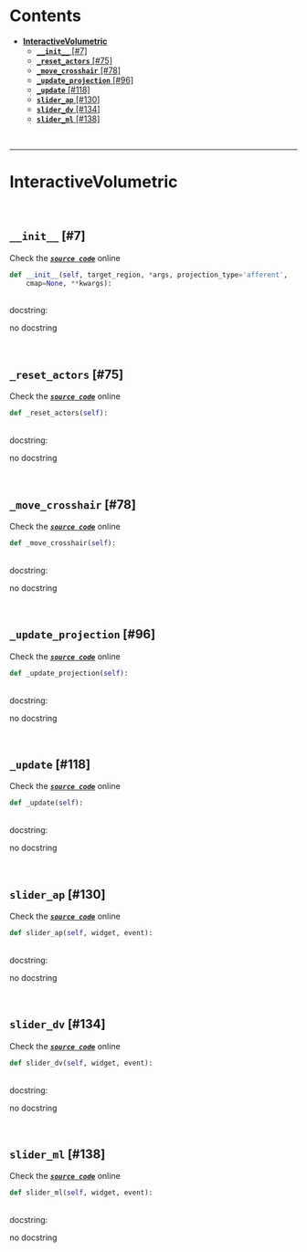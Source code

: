 



Contents
========

* [**InteractiveVolumetric**](#interactivevolumetric)
	* [**`__init__`** [#7]](#__init__-7)
	* [**`_reset_actors`** [#75]](#_reset_actors-75)
	* [**`_move_crosshair`** [#78]](#_move_crosshair-78)
	* [**`_update_projection`** [#96]](#_update_projection-96)
	* [**`_update`** [#118]](#_update-118)
	* [**`slider_ap`** [#130]](#slider_ap-130)
	* [**`slider_dv`** [#134]](#slider_dv-134)
	* [**`slider_ml`** [#138]](#slider_ml-138)


&nbsp;

--------
# **InteractiveVolumetric**




&nbsp;
## **`__init__`** [#7]
  
Check the [***``source code``***](https://github.com/BrancoLab/BrainRender/blob/master/brainrender/volumetric/interactive.py#L7) online

```python
def __init__(self, target_region, *args, projection_type='afferent',
    cmap=None, **kwargs):
```

&nbsp;  
docstring:

no docstring

&nbsp;
## **`_reset_actors`** [#75]
  
Check the [***``source code``***](https://github.com/BrancoLab/BrainRender/blob/master/brainrender/volumetric/interactive.py#L75) online

```python
def _reset_actors(self):
```

&nbsp;  
docstring:

no docstring

&nbsp;
## **`_move_crosshair`** [#78]
  
Check the [***``source code``***](https://github.com/BrancoLab/BrainRender/blob/master/brainrender/volumetric/interactive.py#L78) online

```python
def _move_crosshair(self):
```

&nbsp;  
docstring:

no docstring

&nbsp;
## **`_update_projection`** [#96]
  
Check the [***``source code``***](https://github.com/BrancoLab/BrainRender/blob/master/brainrender/volumetric/interactive.py#L96) online

```python
def _update_projection(self):
```

&nbsp;  
docstring:

no docstring

&nbsp;
## **`_update`** [#118]
  
Check the [***``source code``***](https://github.com/BrancoLab/BrainRender/blob/master/brainrender/volumetric/interactive.py#L118) online

```python
def _update(self):
```

&nbsp;  
docstring:

no docstring

&nbsp;
## **`slider_ap`** [#130]
  
Check the [***``source code``***](https://github.com/BrancoLab/BrainRender/blob/master/brainrender/volumetric/interactive.py#L130) online

```python
def slider_ap(self, widget, event):
```

&nbsp;  
docstring:

no docstring

&nbsp;
## **`slider_dv`** [#134]
  
Check the [***``source code``***](https://github.com/BrancoLab/BrainRender/blob/master/brainrender/volumetric/interactive.py#L134) online

```python
def slider_dv(self, widget, event):
```

&nbsp;  
docstring:

no docstring

&nbsp;
## **`slider_ml`** [#138]
  
Check the [***``source code``***](https://github.com/BrancoLab/BrainRender/blob/master/brainrender/volumetric/interactive.py#L138) online

```python
def slider_ml(self, widget, event):
```

&nbsp;  
docstring:

no docstring